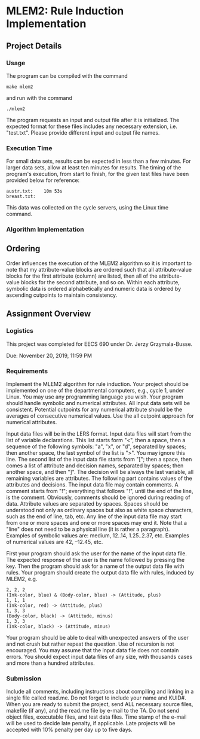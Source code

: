 # MLEM2: Rule Induction Implementation

## Project Details

### Usage
The program can be compiled with the command

    make mlem2

and run with the command

    ./mlem2

The program requests an input and output file after it is initialized. The expected format for these files includes any necessary extension, i.e. "test.txt". Please provide different input and output file names.

### Execution Time
For small data sets, results can be expected in less than a few minutes. For larger data sets, allow at least ten minutes for results. The timing of the program's execution, from start to finish, for the given test files have been provided below for reference:

    austr.txt:    10m 53s
    breast.txt:   

This data was collected on the cycle servers, using the Linux time command.

### Algorithm Implementation
## Ordering
Order influences the execution of the MLEM2 algorithm so it is important to note that my attribute-value blocks are ordered such that all attribute-value blocks for the first attribute (column) are listed, then all of the attribute-value blocks for the second attribute, and so on. Within each attribute, symbolic data is ordered alphabetically and numeric data is ordered by ascending cutpoints to maintain consistency.

## Assignment Overview 

### Logistics
This project was completed for EECS 690 under Dr. Jerzy Grzymala-Busse.

Due: November 20, 2019, 11:59 PM

### Requirements
Implement the MLEM2 algorithm for rule induction. Your project should be implemented on one of the departmental computers, e.g., cycle 1, under Linux. You may use any programming language you wish. Your program should handle symbolic and numerical attributes. All input data sets will be consistent. Potential cutpoints for any numerical attribute should be the averages of consecutive numerical values. Use the all cutpoint approach for numerical attributes.

Input data files will be in the LERS format. Input data files will start from the list of variable declarations. This list starts form "<", then a space, then a sequence of the following symbols: "a", "x", or "d", separated by spaces; then another space, the last symbol of the list is ">". You may ignore this line. The second list of the input data file starts from "["; then a space, then comes a list of attribute and decision names, separated by spaces;
then another space, and then "]". The decision will be always the last variable, all remaining variables are attributes. The following part contains values of the attributes and decisions. The input data file may contain comments. A comment starts from "!"; everything that follows "!", until the end of the line, is the comment. Obviously, comments should be ignored during reading of data. Attribute values are separated by spaces. Spaces should be understood not only as ordinary spaces but also as white space characters, such as the end of line, tab,
etc. Any line of the input data file may start from one or more spaces and one or more spaces may end it. Note that a "line" does not need to be a physical line (it is rather a paragraph). Examples of symbolic values are: medium, 12..14, 1.25..2.37, etc. Examples of numerical values are 42, –12.45, etc.

First your program should ask the user for the name of the input data file. The expected response of the user is the name followed by pressing the <RETURN> key. Then the program should ask for a name of the output data file with rules. Your program should create the output data file with rules, induced by MLEM2, e.g. 

    2, 2, 2
    (Ink-color, blue) & (Body-color, blue) -> (Attitude, plus)
    1, 1, 1
    (Ink-color, red) -> (Attitude, plus)
    1, 3, 3
    (Body-color, black) -> (Attitude, minus)
    1, 3, 3
    (Ink-color, black) -> (Attitude, minus)

Your program should be able to deal with unexpected answers of the user and not crush but rather repeat the question. Use of recursion is not encouraged. You may assume that the input data file does not contain errors. You should expect input data files of any size, with thousands cases and more than a hundred attributes.

### Submission
Include all comments, including instructions about compiling and linking in a single file called read.me. Do not forget to include your name and KUID#. When you are ready to submit the project, send ALL necessary source files, makefile (if any), and the read.me file by e-mail to the TA. Do not send object files, executable files, and test data files. Time stamp of the e-mail will be used to decide late penalty, if applicable. Late projects will be accepted with 10% penalty per day up to five days.